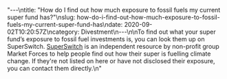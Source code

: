 "---\ntitle: \"How do I find out how much exposure to fossil fuels my current super fund has?\"\nslug: how-do-i-find-out-how-much-exposure-to-fossil-fuels-my-current-super-fund-has\ndate: 2020-09-02T10:20:57Z\ncategory: Divestment\n---\n\nTo find out what your super fund’s exposure to fossil fuel investments is, you can look them up on SuperSwitch. [SuperSwitch](https://www.marketforces.org.au/superfunds/) is an independent resource by non-profit group Market Forces to help people find out how their super is fuelling climate change. If they're not listed on here or have not disclosed their exposure, you can contact them directly.\n"